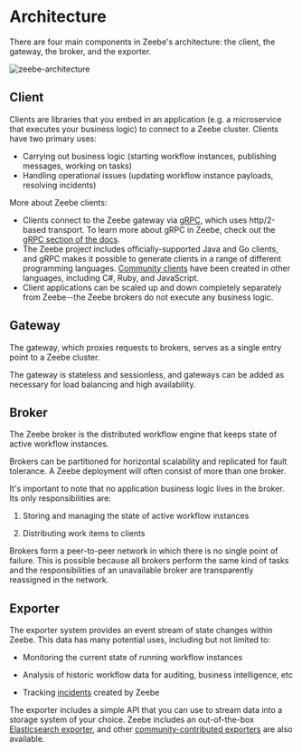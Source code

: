 # Architecture

There are four main components in Zeebe's architecture: the client, the gateway, the broker, and the exporter.  

![zeebe-architecture](/basics/zeebe-architecture.png)

## Client

Clients are libraries that you embed in an application (e.g. a microservice that executes your business logic) to connect to a Zeebe cluster. Clients have two primary uses:
* Carrying out business logic (starting workflow instances, publishing messages, working on tasks)
* Handling operational issues (updating workflow instance payloads, resolving incidents)

More about Zeebe clients:
* Clients connect to the Zeebe gateway via [gRPC](https://grpc.io), which uses http/2-based transport. To learn more about gRPC in Zeebe, check out the [gRPC section of the docs](/grpc/README.html).
* The Zeebe project includes officially-supported Java and Go clients, and gRPC makes it possible to generate clients in a range of different programming languages. [Community clients](https://awesome.zeebe.io) have been created in other languages, including C#, Ruby, and JavaScript.
* Client applications can be scaled up and down completely separately from Zeebe--the Zeebe brokers do not execute any business logic.

## Gateway

The gateway, which proxies requests to brokers, serves as a single entry point to a Zeebe cluster. 

The gateway is stateless and sessionless, and gateways can be added as necessary for load balancing and high availability.

## Broker

The Zeebe broker is the distributed workflow engine that keeps state of active workflow instances.

Brokers can be partitioned for horizontal scalability and replicated for fault tolerance. A Zeebe deployment will often consist of more than one broker.

It's important to note that no application business logic lives in the broker. Its only responsibilities are:

1. Storing and managing the state of active workflow instances

2. Distributing work items to clients

Brokers form a peer-to-peer network in which there is no single point of failure. This is possible because all brokers perform the same kind of tasks and the responsibilities of an unavailable broker are transparently reassigned in the network.

## Exporter

The exporter system provides an event stream of state changes within Zeebe. This data has many potential uses, including but not limited to:

* Monitoring the current state of running workflow instances

* Analysis of historic workflow data for auditing, business intelligence, etc

* Tracking [incidents](/reference/incidents.html) created by Zeebe

The exporter includes a simple API that you can use to stream data into a storage system of your choice. Zeebe includes an out-of-the-box [Elasticsearch exporter](https://github.com/zeebe-io/zeebe/tree/master/exporters/elasticsearch-exporter), and other [community-contributed exporters](https://awesome.zeebe.io) are also available.

